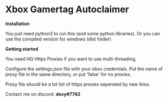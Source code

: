 <h1>Xbox Gamertag Autoclaimer</h1>

<b>Installation</b>

You just need python3 to run this (and some python libraries).
Or you can use the compiled version for windows (dist folder)

<b>Getting started</b>

You need HQ Https Proxies if you want to use multi-threading,

Configure the settings.json file with your xbox credentials.
Put the name of proxy file in the same directory, or put 'false' for no proxies.

Proxy file should be a txt list of https proxies seperated by new lines.

Contact me on discord: <b>dexy#7742</b>

